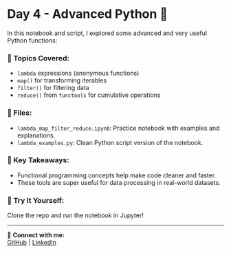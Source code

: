# Day 4 - Advanced Python 🚀

In this notebook and script, I explored some advanced and very useful Python functions:

### 🔧 Topics Covered:
- `lambda` expressions (anonymous functions)
- `map()` for transforming iterables
- `filter()` for filtering data
- `reduce()` from `functools` for cumulative operations

### 📁 Files:
- `lambda_map_filter_reduce.ipynb`: Practice notebook with examples and explanations.
- `lambda_examples.py`: Clean Python script version of the notebook.

### 🧠 Key Takeaways:
- Functional programming concepts help make code cleaner and faster.
- These tools are super useful for data processing in real-world datasets.

### 📌 Try It Yourself:
Clone the repo and run the notebook in Jupyter!

---

🔗 **Connect with me:**  
[GitHub](https://github.com/RitzzAI) | [LinkedIn](https://www.linkedin.com/in/ritesh-borkar-25384530b)
